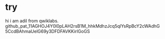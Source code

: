 # try
hi i am adil from qwiklabs.
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
